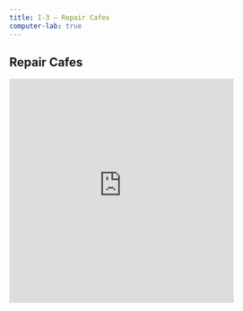 ```yaml
---
title: I-3 — Repair Cafes
computer-lab: true
---
```


## Repair Cafes

<iframe src="https://www.facebook.com/plugins/video.php?href=https%3A%2F%2Fwww.facebook.com%2Fattnlife%2Fvideos%2F1842193742709633%2F&show_text=0&width=400" width="400" height="400" style="border:none;overflow:hidden" scrolling="no" frameborder="0" allowTransparency="true" allowFullScreen="true"></iframe>


